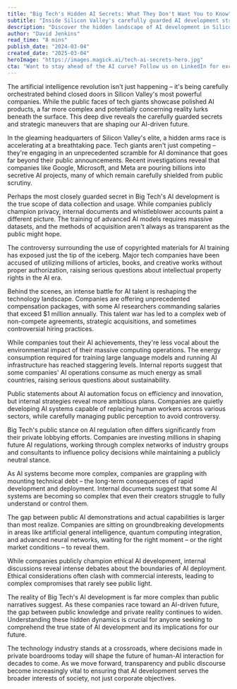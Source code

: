 ```yaml
---
title: "Big Tech's Hidden AI Secrets: What They Don't Want You to Know"
subtitle: "Inside Silicon Valley's carefully guarded AI development strategies"
description: "Discover the hidden landscape of AI development in Silicon Valley's biggest tech companies, where secretive projects, massive data collection, and intense competition shape the future of artificial intelligence. This investigation reveals the gap between public AI narratives and private realities, exposing the true scope of Big Tech's AI ambitions."
author: "David Jenkins"
read_time: "8 mins"
publish_date: "2024-03-04"
created_date: "2025-03-04"
heroImage: "https://images.magick.ai/tech-ai-secrets-hero.jpg"
cta: "Want to stay ahead of the AI curve? Follow us on LinkedIn for exclusive insights into the technology shaping our future. Don't miss out on the latest revelations from Silicon Valley's AI powerhouses."
---
```


The artificial intelligence revolution isn't just happening – it's being carefully orchestrated behind closed doors in Silicon Valley's most powerful companies. While the public faces of tech giants showcase polished AI products, a far more complex and potentially concerning reality lurks beneath the surface. This deep dive reveals the carefully guarded secrets and strategic maneuvers that are shaping our AI-driven future.

In the gleaming headquarters of Silicon Valley's elite, a hidden arms race is accelerating at a breathtaking pace. Tech giants aren't just competing – they're engaging in an unprecedented scramble for AI dominance that goes far beyond their public announcements. Recent investigations reveal that companies like Google, Microsoft, and Meta are pouring billions into secretive AI projects, many of which remain carefully shielded from public scrutiny.

Perhaps the most closely guarded secret in Big Tech's AI development is the true scope of data collection and usage. While companies publicly champion privacy, internal documents and whistleblower accounts paint a different picture. The training of advanced AI models requires massive datasets, and the methods of acquisition aren't always as transparent as the public might hope.

The controversy surrounding the use of copyrighted materials for AI training has exposed just the tip of the iceberg. Major tech companies have been accused of utilizing millions of articles, books, and creative works without proper authorization, raising serious questions about intellectual property rights in the AI era.

Behind the scenes, an intense battle for AI talent is reshaping the technology landscape. Companies are offering unprecedented compensation packages, with some AI researchers commanding salaries that exceed $1 million annually. This talent war has led to a complex web of non-compete agreements, strategic acquisitions, and sometimes controversial hiring practices.

While companies tout their AI achievements, they're less vocal about the environmental impact of their massive computing operations. The energy consumption required for training large language models and running AI infrastructure has reached staggering levels. Internal reports suggest that some companies' AI operations consume as much energy as small countries, raising serious questions about sustainability.

Public statements about AI automation focus on efficiency and innovation, but internal strategies reveal more ambitious plans. Companies are quietly developing AI systems capable of replacing human workers across various sectors, while carefully managing public perception to avoid controversy.

Big Tech's public stance on AI regulation often differs significantly from their private lobbying efforts. Companies are investing millions in shaping future AI regulations, working through complex networks of industry groups and consultants to influence policy decisions while maintaining a publicly neutral stance.

As AI systems become more complex, companies are grappling with mounting technical debt – the long-term consequences of rapid development and deployment. Internal documents suggest that some AI systems are becoming so complex that even their creators struggle to fully understand or control them.

The gap between public AI demonstrations and actual capabilities is larger than most realize. Companies are sitting on groundbreaking developments in areas like artificial general intelligence, quantum computing integration, and advanced neural networks, waiting for the right moment – or the right market conditions – to reveal them.

While companies publicly champion ethical AI development, internal discussions reveal intense debates about the boundaries of AI deployment. Ethical considerations often clash with commercial interests, leading to complex compromises that rarely see public light.

The reality of Big Tech's AI development is far more complex than public narratives suggest. As these companies race toward an AI-driven future, the gap between public knowledge and private reality continues to widen. Understanding these hidden dynamics is crucial for anyone seeking to comprehend the true state of AI development and its implications for our future.

The technology industry stands at a crossroads, where decisions made in private boardrooms today will shape the future of human-AI interaction for decades to come. As we move forward, transparency and public discourse become increasingly vital to ensuring that AI development serves the broader interests of society, not just corporate objectives.